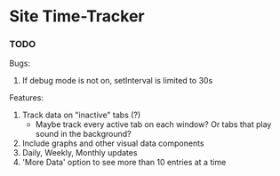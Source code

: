 # Site Time-Tracker


### TODO

Bugs:
  1. If debug mode is not on, setInterval is limited to 30s

Features:
  1. Track data on "inactive" tabs (?)
     - Maybe track every active tab on each window? Or tabs that play sound in the background?
  3. Include graphs and other visual data components
  4. Daily, Weekly, Monthly updates
  5. 'More Data' option to see more than 10 entries at a time
